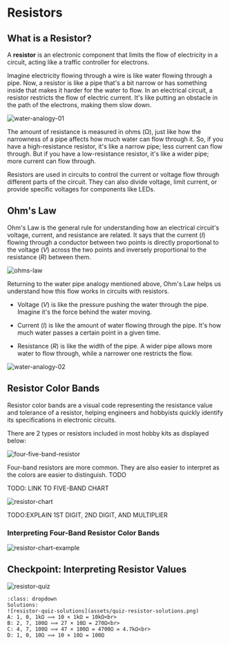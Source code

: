 # Resistors

## What is a Resistor?

A **resistor** is an electronic component that limits the flow of electricity in a circuit, acting like a traffic controller for electrons.

Imagine electricity flowing through a wire is like water flowing through a pipe. Now, a resistor is like a pipe that's a bit narrow or has something inside that makes it harder for the water to flow. In an electrical circuit, a resistor restricts the flow of electric current. It's like putting an obstacle in the path of the electrons, making them slow down.

![water-analogy-01](assets/water-analogy-01.png)

The amount of resistance is measured in ohms (Ω), just like how the narrowness of a pipe affects how much water can flow through it. So, if you have a high-resistance resistor, it's like a narrow pipe; less current can flow through. But if you have a low-resistance resistor, it's like a wider pipe; more current can flow through.

Resistors are used in circuits to control the current or voltage flow through different parts of the circuit. They can also divide voltage, limit current, or provide specific voltages for components like LEDs.

## Ohm's Law

Ohm's Law is the general rule for understanding how an electrical circuit's voltage, current, and resistance are related. It says that the current ($I$) flowing through a conductor between two points is directly proportional to the voltage ($V$) across the two points and inversely proportional to the resistance ($R$) between them.

![ohms-law](assets/ohms-law.png)

Returning to the water pipe analogy mentioned above, Ohm's Law helps us understand how this flow works in circuits with resistors.

- Voltage ($V$) is like the pressure pushing the water through the pipe. Imagine it's the force behind the water moving.

- Current ($I$) is like the amount of water flowing through the pipe. It's how much water passes a certain point in a given time.

- Resistance ($R$) is like the width of the pipe. A wider pipe allows more water to flow through, while a narrower one restricts the flow.

![water-analogy-02](assets/water-analogy-02.png)

## Resistor Color Bands

Resistor color bands are a visual code representing the resistance value and tolerance of a resistor, helping engineers and hobbyists quickly identify its specifications in electronic circuits.

There are 2 types or resistors included in most hobby kits as displayed below:

![four-five-band-resistor](assets/four-five-band-resistor.png)

Four-band resistors are more common. They are also easier to interpret as the colors are easier to distinguish. TODO

TODO: LINK TO FIVE-BAND CHART 

![resistor-chart](assets/resistor-chart.png)

TODO:EXPLAIN 1ST DIGIT, 2ND DIGIT, AND MULTIPLIER

### Interpreting Four-Band Resistor Color Bands



![resistor-chart-example](assets/resistor-chart-example.png)

## Checkpoint: Interpreting Resistor Values  

![resistor-quiz](assets/quiz-resistor.png)

```{admonition} Click here to reveal the solutions.
:class: dropdown
Solutions:
![resistor-quiz-solutions](assets/quiz-resistor-solutions.png)
A: 1, 0, 1kΩ ⟹ 10 × 1kΩ = 10kΩ<br>
B: 2, 7, 100Ω ⟹ 27 × 10Ω = 270Ω<br>
C: 4, 7, 100Ω ⟹ 47 × 100Ω = 4700Ω = 4.7kΩ<br>
D: 1, 0, 10Ω ⟹ 10 × 10Ω = 100Ω
```